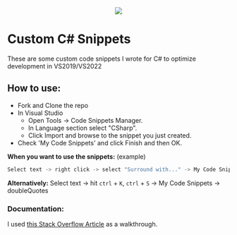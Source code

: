 <div align=center>
  <img src="https://imgs.search.brave.com/uGE-u91oONIUvd0BuJvR-ISRoZnMDz8HhTkMjABGhqk/rs:fit:860:0:0/g:ce/aHR0cHM6Ly91cGxv/YWQud2lraW1lZGlh/Lm9yZy93aWtpcGVk/aWEvY29tbW9ucy8x/LzE3L0NfU2hhcnBf/SWNvbi5wbmc">
</div>

# Custom C# Snippets
These are some custom code snippets I wrote for C# to optimize development in VS2019/VS2022

## How to use:
- Fork and Clone the repo
- In Visual Studio
  - Open Tools -> Code Snippets Manager.
  - In Language section select "CSharp".
  - Click Import and browse to the snippet you just created.
- Check 'My Code Snippets' and click Finish and then OK.

**When you want to use the snippets:** (example)
```C#
Select text -> right click -> select "Surround with..." -> My Code Snippets -> doubleQuotes
```

**Alternatively:** 
Select text -> hit `ctrl` + `K`, `ctrl` + `S` -> My Code Snippets -> doubleQuotes

### Documentation:
I used [this Stack Overflow Article](https://stackoverflow.com/questions/29757631/visual-studio-wrap-selection-in-quotes) as a walkthrough.
